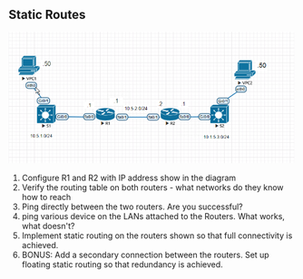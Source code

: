 ## Static Routes

<img src=images\2017-09-22_23-06-25.png>

1. Configure R1 and R2 with IP address show in the diagram
2. Verify the routing table on both routers - what networks do they know how to reach 
3. Ping directly between the two routers. Are you successful?
4. ping various device on the LANs attached to the Routers. What works, what doesn't?
5. Implement static routing on the routers shown so that full connectivity is achieved.
6. BONUS: Add a secondary connection between the routers. Set up floating static routing so that redundancy is achieved.

